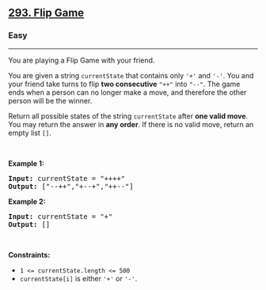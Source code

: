 <h2><a href="https://leetcode.com/problems/flip-game/">293. Flip Game</a></h2><h3>Easy</h3><hr><div style="user-select: auto;"><p style="user-select: auto;">You are playing a Flip Game with your friend.</p>

<p style="user-select: auto;">You are given a string <code style="user-select: auto;">currentState</code> that contains only <code style="user-select: auto;">'+'</code> and <code style="user-select: auto;">'-'</code>. You and your friend take turns to flip <strong style="user-select: auto;">two consecutive</strong> <code style="user-select: auto;">"++"</code> into <code style="user-select: auto;">"--"</code>. The game ends when a person can no longer make a move, and therefore the other person will be the winner.</p>

<p style="user-select: auto;">Return all possible states of the string <code style="user-select: auto;">currentState</code> after <strong style="user-select: auto;">one valid move</strong>. You may return the answer in <strong style="user-select: auto;">any order</strong>. If there is no valid move, return an empty list <code style="user-select: auto;">[]</code>.</p>

<p style="user-select: auto;">&nbsp;</p>
<p style="user-select: auto;"><strong style="user-select: auto;">Example 1:</strong></p>

<pre style="user-select: auto;"><strong style="user-select: auto;">Input:</strong> currentState = "++++"
<strong style="user-select: auto;">Output:</strong> ["--++","+--+","++--"]
</pre>

<p style="user-select: auto;"><strong style="user-select: auto;">Example 2:</strong></p>

<pre style="user-select: auto;"><strong style="user-select: auto;">Input:</strong> currentState = "+"
<strong style="user-select: auto;">Output:</strong> []
</pre>

<p style="user-select: auto;">&nbsp;</p>
<p style="user-select: auto;"><strong style="user-select: auto;">Constraints:</strong></p>

<ul style="user-select: auto;">
	<li style="user-select: auto;"><code style="user-select: auto;">1 &lt;= currentState.length &lt;= 500</code></li>
	<li style="user-select: auto;"><code style="user-select: auto;">currentState[i]</code> is either <code style="user-select: auto;">'+'</code> or <code style="user-select: auto;">'-'</code>.</li>
</ul>
</div>